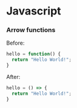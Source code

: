 # Javascript

### Arrow functions

Before:
```javascript
hello = function() {
  return "Hello World!";
}
```
After:
```javascript
hello = () => {
  return "Hello World!";
}
```
